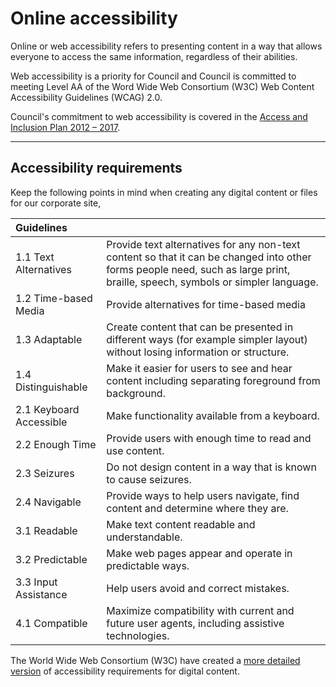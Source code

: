 # Online accessibility

Online or web accessibility refers to presenting content in a way that allows everyone to access the same information, regardless of their abilities.

Web accessibility is a priority for Council and Council is committed to meeting Level AA of the Word Wide Web Consortium \(W3C\) Web Content Accessibility Guidelines \(WCAG\) 2.0.

Council's commitment to web accessibility is covered in the [Access and Inclusion Plan 2012 – 2017](http://www.brisbane.qld.gov.au/community/community-support/disability-services/brisbane-access-inclusion-plan-2012-2017).

---

## Accessibility requirements

Keep the following points in mind when creating any digital content or files for our corporate site,

| Guidelines |  |
| :--- | :--- |
| 1.1 Text Alternatives | Provide text alternatives for any non-text content so that it can be changed into other forms people need, such as large print, braille, speech, symbols or simpler language. |
| 1.2 Time-based Media | Provide alternatives for time-based media |
| 1.3 Adaptable | Create content that can be presented in different ways \(for example simpler layout\) without losing information or structure. |
| 1.4 Distinguishable | Make it easier for users to see and hear content including separating foreground from background. |
| 2.1 Keyboard Accessible | Make functionality available from a keyboard. |
| 2.2 Enough Time | Provide users with enough time to read and use content. |
| 2.3 Seizures | Do not design content in a way that is known to cause seizures. |
| 2.4 Navigable | Provide ways to help users navigate, find content and determine where they are. |
| 3.1 Readable | Make text content readable and understandable. |
| 3.2 Predictable | Make web pages appear and operate in predictable ways. |
| 3.3 Input Assistance | Help users avoid and correct mistakes. |
| 4.1 Compatible | Maximize compatibility with current and future user agents, including assistive technologies. |

The World Wide Web Consortium \(W3C\) have created a [more detailed version](https://www.w3.org/WAI/WCAG20/quickref/) of accessibility requirements for digital content.


